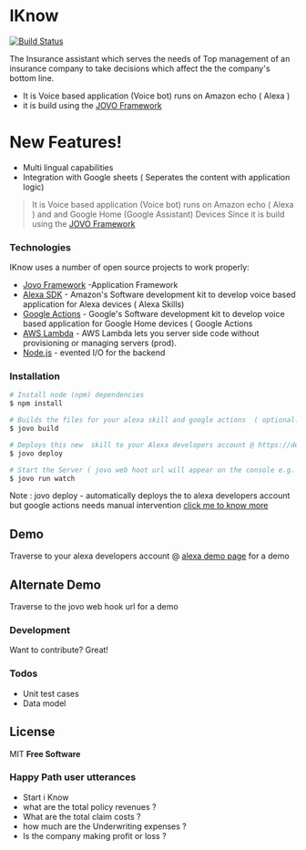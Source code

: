 # IKnow
[![Build Status](https://travis-ci.org/joemccann/dillinger.svg?branch=master)](https://github.com/shivkanthbuddha/IKnow)

The Insurance assistant which serves the needs of   Top management of an insurance company to take decisions which affect the the company's bottom line.
 - It is  Voice based application (Voice bot) runs on Amazon echo ( Alexa )  
 - it is build using the  [JOVO Framework ](https://github.com/jovotech/jovo-framework-nodejs) 

# New Features!

  - Multi lingual capabilities
  - Integration with Google sheets ( Seperates the content with application logic)
  
> It is  Voice based application (Voice bot) 
> runs on Amazon echo ( Alexa ) and and Google Home  (Google Assistant) Devices 
> Since it is build using the  [JOVO Framework ](https://www.jovo.tech/) 


### Technologies

IKnow  uses a number of open source projects to work properly:

* [Jovo Framework](https://www.jovo.tech/) -Application Framework 
* [Alexa SDK](https://developer.amazon.com/alexa/console/ask?) - Amazon's Software development kit  to develop voice based application for Alexa devices ( Alexa Skills)
* [Google Actions](https://developers.google.com/actions) -  Google's Software development kit  to develop voice based application for Google Home devices ( Google Actions  
* [AWS Lambda](https://aws.amazon.com/lambda/) - AWS Lambda lets you server side code without provisioning or managing servers (prod).
* [Node.js](https://nodejs.org/) - evented I/O for the backend 

### Installation

```sh
# Install node (npm) dependencies
$ npm install

# Builds the files for your alexa skill and google actions  ( optional:  Use this command post local changes )
$ jovo build

# Deploys this new  skill to your Alexa developers account @ https://developer.amazon.com/alexa/console/ask
$ jovo deploy

# Start the Server ( jovo web hoot url will appear on the console e.g. https://webhook.jovo.cloud/1fdd42ff-7057-4841-a4cf-1234567890)
$ jovo run watch 
```
Note : jovo deploy -  automatically deploys the to alexa developers account but google actions needs manual intervention [click me to know more](https://www.jovo.tech/tutorials/google-action-tutorial-nodejs)

## Demo 
Traverse to your alexa developers account @ [alexa demo page]( https://developer.amazon.com/alexa/console/ask) for a demo 

## Alternate Demo 
Traverse to the jovo web hook url for a demo

### Development

Want to contribute? Great!

### Todos

 - Unit test cases 
 - Data model 

License
----
MIT
**Free Software**

### Happy Path user utterances

- Start i Know 
- what are the total  policy revenues ?
- What are the total claim costs ?
- how much are the Underwriting expenses ?  
- Is the company making profit or loss ? 
